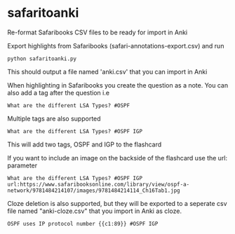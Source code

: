 # safaritoanki
Re-format Safaribooks CSV files to be ready for import in Anki

Export highlights from Safaribooks (safari-annotations-export.csv) and run

    python safaritoanki.py


This should output a file named 'anki.csv' that you can import in Anki

When highlighting in Safaribooks you create the question as a note. 
You can also add a tag after the question i.e

    What are the different LSA Types? #OSPF
    
Multiple tags are also supported

    What are the different LSA Types? #OSPF IGP

This will add two tags, OSPF and IGP to the flashcard

If you want to include an image on the backside of the flashcard use the url: parameter

    What are the different LSA Types? #OSPF IGP url:https://www.safaribooksonline.com/library/view/ospf-a-network/9781484214107/images/9781484214114_Ch16Tab1.jpg

Cloze deletion is also supported, but they will be exported to a seperate csv file named "anki-cloze.csv" that you import in Anki as cloze.

    OSPF uses IP protocol number {{c1:89}} #OSPF IGP
